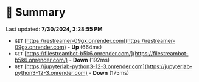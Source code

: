 # 📖 Summary
Last updated: **7/30/2024, 3:28:55 PM**

- `GET` [https://restreamer-09gx.onrender.com](https://restreamer-09gx.onrender.com) - **Up** (664ms)
- `GET` [https://filestreambot-b5k6.onrender.com/](https://filestreambot-b5k6.onrender.com/) - **Down** (192ms)
- `GET` [https://jupyterlab-python3-12-3.onrender.com](https://jupyterlab-python3-12-3.onrender.com) - **Down** (175ms)
